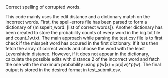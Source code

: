 Correct spelling of corrupted words.

This code mainly uses the edit distance and a dictionary match on the incorrect words. 
First, the spell-errors file has been parsed to form a dictionary of {misspelt_word: [list of correct words]}. Another dictionary has been created to store the probability counts of
every word in the big.txt file and count_1w.txt. The main approach while parsing the test.csv file is to first check if the misspelt word
has occured in the first dictionary. If it has then fetch the array of correct words and choose the word with the least Levenshtein distance.
However, if it does not appear in the dictionary, calculate the possible edits with distance 2 of the incorrect word and fetch the one with
the maximum probability using p(w|x) = p(x|w)*p(w). The final output is stored in the desired format in test_submit.csv.
